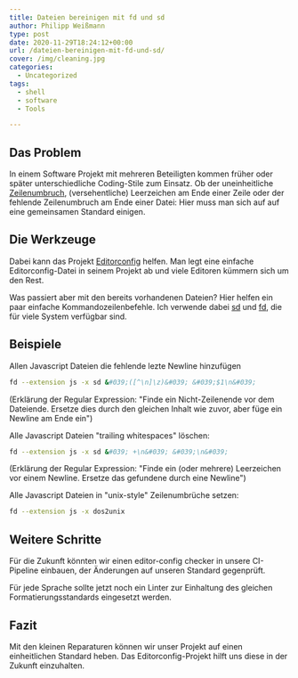 ```yaml
---
title: Dateien bereinigen mit fd und sd
author: Philipp Weißmann
type: post
date: 2020-11-29T18:24:12+00:00
url: /dateien-bereinigen-mit-fd-und-sd/
cover: /img/cleaning.jpg
categories:
  - Uncategorized
tags:
  - shell
  - software
  - Tools

---
```

## Das Problem

In einem Software Projekt mit mehreren Beteiligten kommen früher oder später unterschiedliche Coding-Stile zum Einsatz.
Ob der uneinheitliche [Zeilenumbruch][1], (versehentliche) Leerzeichen am Ende einer Zeile oder der fehlende Zeilenumbruch am Ende einer Datei: Hier muss man sich auf auf eine gemeinsamen Standard einigen.

## Die Werkzeuge

Dabei kann das Projekt [Editorconfig][2] helfen.
Man legt eine einfache Editorconfig-Datei in seinem Projekt ab und viele Editoren kümmern sich um den Rest.

Was passiert aber mit den bereits vorhandenen Dateien?
Hier helfen ein paar einfache Kommandozeilenbefehle.
Ich verwende dabei [sd][3] und [fd][4], die für viele System verfügbar sind.

## Beispiele

Allen Javascript Dateien die fehlende lezte Newline hinzufügen

```bash
fd --extension js -x sd &#039;([^\n]\z)&#039; &#039;$1\n&#039;
```

(Erklärung der Regular Expression: "Finde ein Nicht-Zeilenende vor dem Dateiende. Ersetze dies durch den gleichen Inhalt wie zuvor, aber füge ein Newline am Ende ein")

Alle Javascript Dateien "trailing whitespaces" löschen:

```bash
fd --extension js -x sd &#039; +\n&#039; &#039;\n&#039;
```

(Erklärung der Regular Expression: "Finde ein (oder mehrere) Leerzeichen vor einem Newline. Ersetze das gefundene durch eine Newline")

Alle Javascript Dateien in "unix-style" Zeilenumbrüche setzen:

```bash
fd --extension js -x dos2unix
```

## Weitere Schritte

Für die Zukunft könnten wir einen editor-config checker in unsere CI-Pipeline einbauen, der Änderungen auf unseren Standard gegenprüft.

Für jede Sprache sollte jetzt noch ein Linter zur Einhaltung des gleichen Formatierungsstandards eingesetzt werden.

## Fazit

Mit den kleinen Reparaturen können wir unser Projekt auf einen einheitlichen Standard heben. Das Editorconfig-Projekt hilft uns diese in der Zukunft einzuhalten.

 [1]: https://de.wikipedia.org/wiki/Zeilenumbruch#Codierung_des_Zeilenumbruchs
 [2]: https://editorconfig.org/
 [3]: https://github.com/chmln/sd
 [4]: https://github.com/sharkdp/fd